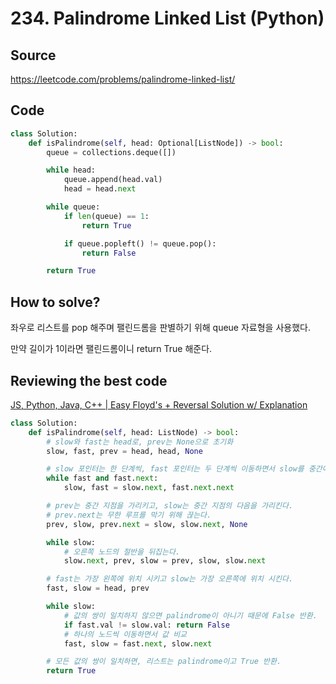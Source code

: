 # 234. Palindrome Linked List (Python)

## Source

https://leetcode.com/problems/palindrome-linked-list/

## Code

```python
class Solution:
    def isPalindrome(self, head: Optional[ListNode]) -> bool:
        queue = collections.deque([])

        while head:
            queue.append(head.val)
            head = head.next

        while queue:
            if len(queue) == 1:
                return True

            if queue.popleft() != queue.pop():
                return False

        return True
```

## How to solve?

좌우로 리스트를 pop 해주며 팰린드롬을 판별하기 위해 queue 자료형을 사용했다.

만약 길이가 1이라면 팰린드롬이니 return True 해준다.

## Reviewing the best code

[JS, Python, Java, C++ | Easy Floyd's + Reversal Solution w/ Explanation](https://leetcode.com/problems/palindrome-linked-list/solutions/1137027/js-python-java-c-easy-floyd-s-reversal-solution-w-explanation/)

```python
class Solution:
    def isPalindrome(self, head: ListNode) -> bool:
        # slow와 fast는 head로, prev는 None으로 초기화
        slow, fast, prev = head, head, None

        # slow 포인터는 한 단계씩, fast 포인터는 두 단계씩 이동하면서 slow를 중간에 놓는다.
        while fast and fast.next:
            slow, fast = slow.next, fast.next.next

        # prev는 중간 지점을 가리키고, slow는 중간 지점의 다음을 가리킨다.
        # prev.next는 무한 루프를 막기 위해 끊는다.
        prev, slow, prev.next = slow, slow.next, None

        while slow:
            # 오른쪽 노드의 절반을 뒤집는다.
            slow.next, prev, slow = prev, slow, slow.next

        # fast는 가장 왼쪽에 위치 시키고 slow는 가장 오른쪽에 위치 시킨다.
        fast, slow = head, prev

        while slow:
            # 값의 쌍이 일치하지 않으면 palindrome이 아니기 때문에 False 반환.
            if fast.val != slow.val: return False
            # 하나의 노드씩 이동하면서 값 비교
            fast, slow = fast.next, slow.next

        # 모든 값의 쌍이 일치하면, 리스트는 palindrome이고 True 반환.
        return True
```
